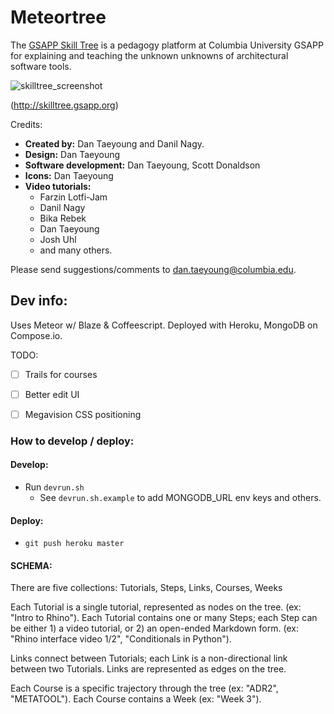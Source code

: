 # Meteortree

The [GSAPP Skill Tree](skilltree.gsapp.org) is a pedagogy platform at Columbia University GSAPP for explaining and teaching the unknown unknowns of architectural software tools.

![skilltree_screenshot](https://github.com/dantaeyoung/meteortree/blob/master/skilltree_screenshot.png)

(http://skilltree.gsapp.org)

Credits:
- **Created by:** Dan Taeyoung and Danil Nagy.
- **Design:** Dan Taeyoung 
- **Software development:** Dan Taeyoung, Scott Donaldson
- **Icons:** Dan Taeyoung
- **Video tutorials:**
  - Farzin Lotfi-Jam
  - Danil Nagy
  - Bika Rebek
  - Dan Taeyoung
  - Josh Uhl
  - and many others.

Please send suggestions/comments to dan.taeyoung@columbia.edu. 

## Dev info:

Uses Meteor w/ Blaze & Coffeescript. Deployed with Heroku, MongoDB on Compose.io.

TODO:
- [ ] Trails for courses
- [ ] Better edit UI
- [ ] Megavision CSS positioning


### How to develop / deploy:

#### Develop:
- Run `devrun.sh`
    - See `devrun.sh.example` to add MONGODB_URL env keys and others.
#### Deploy:

- `git push heroku master`

#### SCHEMA:
There are five collections:
Tutorials, Steps, Links, Courses, Weeks

Each Tutorial is a single tutorial, represented as nodes on the tree. (ex: "Intro to Rhino"). Each Tutorial contains one or many Steps; each Step can be either 1) a video tutorial, or 2) an open-ended Markdown form. (ex: "Rhino interface video 1/2", "Conditionals in Python").

Links connect between Tutorials; each Link is a non-directional link between two Tutorials. Links are represented as edges on the tree. 

Each Course is a specific trajectory through the tree (ex: "ADR2", "METATOOL"). Each Course contains a Week (ex: "Week 3").

